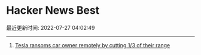 # Hacker News Best

最近更新时间: 2022-07-27 04:02:49

--- 
1. [Tesla ransoms car owner remotely by cutting 1/3 of their range](https://twitter.com/wk057/status/1551713024171548672) 
